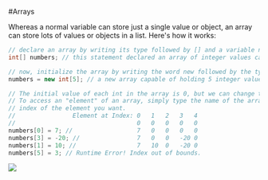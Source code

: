 #Arrays

Whereas a normal variable can store just a single value or object, an array can store lots of values or objects in a list. Here's how it works:

```java
// declare an array by writing its type followed by [] and a variable name
int[] numbers; // this statement declared an array of integer values called numbers

// now, initialize the array by writing the word new followed by the type and a number inside of []
numbers = new int[5]; // a new array capable of holding 5 integer values has been initialized

// The initial value of each int in the array is 0, but we can change the values.
// To access an "element" of an array, simply type the name of the array followed by [i], where i is the
// index of the element you want.
//                Element at Index: 0   1   2   3   4
//                                  0   0   0   0   0
numbers[0] = 7; //                  7   0   0   0   0
numbers[3] = -20; //                7   0   0   -20 0
numbers[1] = 10; //                 7   10  0   -20 0
numbers[5] = 3; // Runtime Error! Index out of bounds.
```



![](http://christensenacademy.org/img/signature.png)
